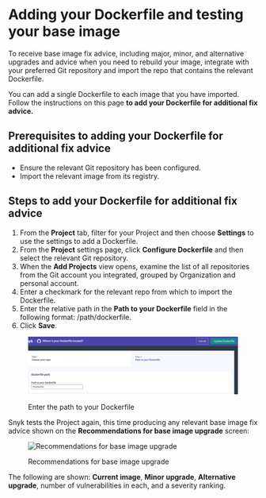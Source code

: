 # Adding your Dockerfile and testing your base image

To receive base image fix advice, including major, minor, and alternative upgrades and advice when you need to rebuild your image, integrate with your preferred Git repository and import the repo that contains the relevant Dockerfile.

You can add a single Dockerfile to each image that you have imported. Follow the instructions on this page **to add your Dockerfile for additional fix advice.**

## **Prerequisites to adding your Dockerfile for additional fix advice**

* Ensure the relevant Git repository has been configured.
* Import the relevant image from its registry.

## **Steps to add your Dockerfile for additional fix advice**

1. From the **Project** tab, filter for your Project and then choose **Settings** to use the settings to add a Dockerfile.
2. From the **Project** settings page, click **Configure Dockerfile** and then select the relevant Git repository.
3. When the **Add Projects** view opens, examine the list of all repositories from the Git account you integrated, grouped by Organization and personal account.
4. Enter a checkmark for the relevant repo from which to import the Dockerfile.
5. Enter the relative path in the **Path to your Dockerfile** field in the following format: /path/dockerfile.
6. Click **Save**.

<figure><img src="../../.gitbook/assets/image (45) (1).png" alt="Enter the path to your Dockerfile"><figcaption><p>Enter the path to your Dockerfile</p></figcaption></figure>

Snyk tests the Project again, this time producing any relevant base image fix advice shown on the **Recommendations for base image upgrade** screen:

<figure><img src="../../.gitbook/assets/mceclip1-2-.png" alt="Recommendations for base image upgrade"><figcaption><p>Recommendations for base image upgrade</p></figcaption></figure>

The following are shown: **Current image**, **Minor upgrade**, **Alternative upgrade**, number of vulnerabilities in each, and a severity ranking.
